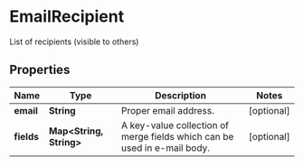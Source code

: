 

# EmailRecipient

List of recipients (visible to others)
## Properties

Name | Type | Description | Notes
------------ | ------------- | ------------- | -------------
**email** | **String** | Proper email address. |  [optional]
**fields** | **Map&lt;String, String&gt;** | A key-value collection of merge fields which can be used in e-mail body. |  [optional]



